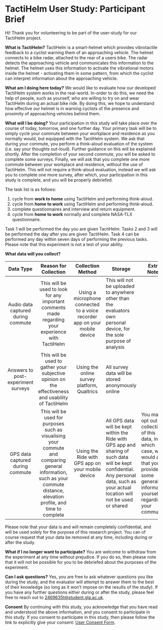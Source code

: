 # TactiHelm User Study: Participant Brief

Hi! Thank you for volunteering to be part of the user-study for our TactiHelm project.

**What is TactiHelm?**
TactiHelm is a smart-helmet which provides vibrotactile feedback to a cyclist warning them of an approaching vehicle. The helmet connects to a bike radar, attached to the rear of a users bike. The radar detects the approaching vehicle and communicates this information to the helmet. The helmet uses this information to activate the vibrational motors inside the helmet - activating them in some pattern, from which the cyclist can interpret information about the approaching vehicle.

**What am I doing here today?**
We would like to evaluate how our developed TactiHelm system works in the real-world. In-order to do this, we need the help of people, such as yourself, who are willing to try on and wear TactiHelm during an actual bike ride. By doing this, we hope to understand how effective our helmet is in warning cyclists of the presence and proximity of approaching vehicles behind them.

**What will I be doing?**
Your participation in this study will take place over the course of today, tomorrow, and one further day. Your primary task will be to simply cycle your commute between your workplace and residence as you normally would, but equipped with the TactiHelm system. We ask that during your commute, you perform a think-aloud evaluation of the system (i.e. say your thoughts out-loud). Further guidance on this will be explained shortly. After the completion of your second commute, you will be asked to complete some surveys. Finally, we will ask that you complete one more commute between your workplace and residence, without the use of TactiHelm. This will not require a think-aloud evaluation, instead we will ask you to complete one more survey, after which, your participation in this study is complete, and you will be properly debriefed.

The task list is as follows:

1. cycle from **work to home** using TactiHelm and performing think-aloud.
2. cycle from **home to work** using TactiHelm and performing think-aloud.
3. complete questionnaires and interview and return equipment.
4. cycle from **home to work** normally and complete NASA-TLX questionnaire.

Task 1 will be performed the day you are given TactiHelm. Tasks 2 and 3 will be performed the day after you are given TactiHelm. Task 4 can be performed any day within seven days of performing the previous tasks. Please note that this experiment is not a test of your ability.

**What data will you collect?**

|              Data Type             |                                                                           Reason for Collection                                                                           |                              Collection Method                             | Storage                                                                                                                                                                               | Extra Notes                                                                                                                                          |
|:----------------------------------:|:-------------------------------------------------------------------------------------------------------------------------------------------------------------------------:|:--------------------------------------------------------------------------:|---------------------------------------------------------------------------------------------------------------------------------------------------------------------------------------|---------------------------------------------------------------------------------------------------------------------------------------------------|
| Audio data captured during commute | This will be used to look for any important comments made regarding your experience with TactiHelm                                                                        | Using a microphone connected to a voice recorder app on your mobile device | This will not be uploaded to anywhere other than the evaluators own personal device, for the sole purpose of analysis                                                                 |                                                                                                                                                   |
| Answers to post-experiment surveys | This will be used to gather your subjective opinion on the effectiveness and usability of TactiHelm                                                                       | Using the online survey platform, Qualtrics                                | All survey data will be stored anonymously online                                                                                                                                     |                                                                                                                                                   |
| GPS data captured during commute   | This will be used for purposes such as visualising your commute and comparing general information, such as your commute distance, elevation profile, and time to complete | Using the Ride with GPS app on your mobile device                          | All GPS data will be kept within the Ride with GPS app and sharing of such data will be kept confidential. Any personal data, such as your actual location will not be used or shared | You may opt out of collection of this data, in which case, we would ask that you provide some general information yourself regarding your commute |

Please note that your data is and will remain completely confidential, and will be used solely for the purpose of this research project. You can of course request that your data be removed at any time, including during or after the study.

**What if I no longer want to participate?**
You are welcome to withdraw from the experiment at any time without prejudice. If you do so, then please note that it will not be possible for you to be debriefed about the purposes of the experiment.

**Can I ask questions?**
Yes, you are free to ask whatever questions you like during the study, and the evaluator will attempt to answer them to the best of their knowledge (so long as it won’t impose on the results of the study). If you have any further questions either during or after the study, please feel free to reach out to [2469635t@student.gla.ac.uk](mailto:2469635t@student.gla.ac.uk).

**Consent**
By continuing with this study, you acknowledge that you have read and understood the above information, and you consent to participate in this study. If you consent to participate in this study, then please follow the link to explicitly give your consent: [User Consent Form](https://uofg.qualtrics.com/jfe/form/SV_24umSauLX1uydtI).
